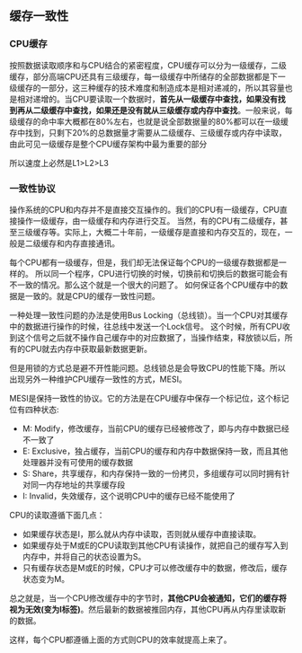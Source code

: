 ## 缓存一致性

### CPU缓存
按照数据读取顺序和与CPU结合的紧密程度，CPU缓存可以分为一级缓存，二级缓存，部分高端CPU还具有三级缓存，每一级缓存中所储存的全部数据都是下一级缓存的一部分，这三种缓存的技术难度和制造成本是相对递减的，所以其容量也是相对递增的。当CPU要读取一个数据时，**首先从一级缓存中查找，如果没有找到再从二级缓存中查找，如果还是没有就从三级缓存或内存中查找**。一般来说，每级缓存的命中率大概都在80%左右，也就是说全部数据量的80%都可以在一级缓存中找到，只剩下20%的总数据量才需要从二级缓存、三级缓存或内存中读取，由此可见一级缓存是整个CPU缓存架构中最为重要的部分

所以速度上必然是L1>L2>L3

### 一致性协议


操作系统的CPU和内存并不是直接交互操作的。我们的CPU有一级缓存，CPU直接操作一级缓存，由一级缓存和内存进行交互。
当然，有的CPU有二级缓存，甚至三级缓存等。实际上，大概二十年前，一级缓存是直接和内存交互的，现在，一般是二级缓存和内存直接通讯。

每个CPU都有一级缓存，但是，我们却无法保证每个CPU的一级缓存数据都是一样的。
所以同一个程序，CPU进行切换的时候，切换前和切换后的数据可能会有不一致的情况。那么这个就是一个很大的问题了。
如何保证各个CPU缓存中的数据是一致的。就是CPU的缓存一致性问题。

一种处理一致性问题的办法是使用Bus Locking（总线锁）。当一个CPU对其缓存中的数据进行操作的时候，往总线中发送一个Lock信号。
这个时候，所有CPU收到这个信号之后就不操作自己缓存中的对应数据了，当操作结束，释放锁以后，所有的CPU就去内存中获取最新数据更新。

但是用锁的方式总是避不开性能问题。总线锁总是会导致CPU的性能下降。所以出现另外一种维护CPU缓存一致性的方式，MESI。

MESI是保持一致性的协议。它的方法是在CPU缓存中保存一个标记位，这个标记位有四种状态:

 - M: Modify，修改缓存，当前CPU的缓存已经被修改了，即与内存中数据已经不一致了
 - E: Exclusive，独占缓存，当前CPU的缓存和内存中数据保持一致，而且其他处理器并没有可使用的缓存数据
 - S: Share，共享缓存，和内存保持一致的一份拷贝，多组缓存可以同时拥有针对同一内存地址的共享缓存段
 - I: Invalid，失效缓存，这个说明CPU中的缓存已经不能使用了

CPU的读取遵循下面几点：

 - 如果缓存状态是I，那么就从内存中读取，否则就从缓存中直接读取。
 - 如果缓存处于M或E的CPU读取到其他CPU有读操作，就把自己的缓存写入到内存中，并将自己的状态设置为S。
 - 只有缓存状态是M或E的时候，CPU才可以修改缓存中的数据，修改后，缓存状态变为M。


总之就是，当一个CPU修改缓存中的字节时，**其他CPU会被通知，它们的缓存将视为无效(变为I标签)**。然后最新的数据被推回内存，其他CPU再从内存里读取新的数据。

这样，每个CPU都遵循上面的方式则CPU的效率就提高上来了。

